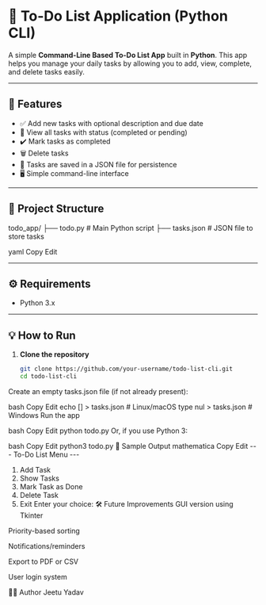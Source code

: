 # 📝 To-Do List Application (Python CLI)

A simple **Command-Line Based To-Do List App** built in **Python**. This app helps you manage your daily tasks by allowing you to add, view, complete, and delete tasks easily.

---

## 🚀 Features

- ✅ Add new tasks with optional description and due date
- 📄 View all tasks with status (completed or pending)
- ✔️ Mark tasks as completed
- 🗑️ Delete tasks
- 💾 Tasks are saved in a JSON file for persistence
- 🖥️ Simple command-line interface

---

## 📁 Project Structure

todo_app/
├── todo.py # Main Python script
├── tasks.json # JSON file to store tasks

yaml
Copy
Edit

---

## ⚙️ Requirements

- Python 3.x

---

## 💡 How to Run

1. **Clone the repository**
   ```bash
   git clone https://github.com/your-username/todo-list-cli.git
   cd todo-list-cli
Create an empty tasks.json file (if not already present):

bash
Copy
Edit
echo [] > tasks.json   # Linux/macOS
type nul > tasks.json  # Windows
Run the app

bash
Copy
Edit
python todo.py
Or, if you use Python 3:

bash
Copy
Edit
python3 todo.py
📸 Sample Output
mathematica
Copy
Edit
--- To-Do List Menu ---
1. Add Task
2. Show Tasks
3. Mark Task as Done
4. Delete Task
5. Exit
Enter your choice:
🛠 Future Improvements
GUI version using Tkinter

Priority-based sorting

Notifications/reminders

Export to PDF or CSV

User login system

🧑‍💻 Author
Jeetu Yadav
